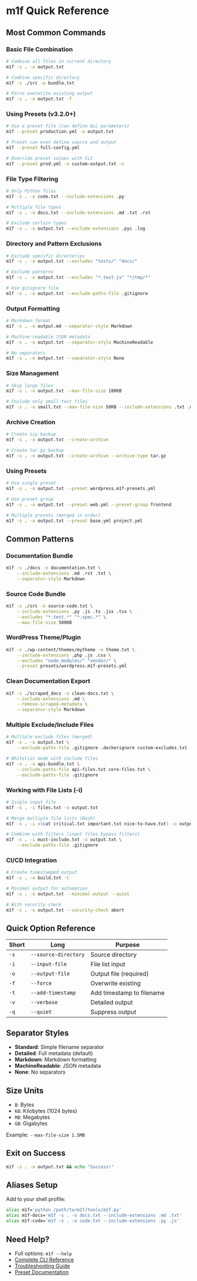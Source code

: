 # m1f Quick Reference

## Most Common Commands

### Basic File Combination

```bash
# Combine all files in current directory
m1f -s . -o output.txt

# Combine specific directory
m1f -s ./src -o bundle.txt

# Force overwrite existing output
m1f -s . -o output.txt -f
```

### Using Presets (v3.2.0+)

```bash
# Use a preset file (can define ALL parameters)
m1f --preset production.yml -o output.txt

# Preset can even define source and output
m1f --preset full-config.yml

# Override preset values with CLI
m1f --preset prod.yml -o custom-output.txt -v
```

### File Type Filtering

```bash
# Only Python files
m1f -s . -o code.txt --include-extensions .py

# Multiple file types
m1f -s . -o docs.txt --include-extensions .md .txt .rst

# Exclude certain types
m1f -s . -o output.txt --exclude-extensions .pyc .log
```

### Directory and Pattern Exclusions

```bash
# Exclude specific directories
m1f -s . -o output.txt --excludes "tests/" "docs/"

# Exclude patterns
m1f -s . -o output.txt --excludes "*.test.js" "*/tmp/*"

# Use gitignore file
m1f -s . -o output.txt --exclude-paths-file .gitignore
```

### Output Formatting

```bash
# Markdown format
m1f -s . -o output.md --separator-style Markdown

# Machine-readable JSON metadata
m1f -s . -o output.txt --separator-style MachineReadable

# No separators
m1f -s . -o output.txt --separator-style None
```

### Size Management

```bash
# Skip large files
m1f -s . -o output.txt --max-file-size 100KB

# Include only small text files
m1f -s . -o small.txt --max-file-size 50KB --include-extensions .txt .md
```

### Archive Creation

```bash
# Create zip backup
m1f -s . -o output.txt --create-archive

# Create tar.gz backup
m1f -s . -o output.txt --create-archive --archive-type tar.gz
```

### Using Presets

```bash
# Use single preset
m1f -s . -o output.txt --preset wordpress.m1f-presets.yml

# Use preset group
m1f -s . -o output.txt --preset web.yml --preset-group frontend

# Multiple presets (merged in order)
m1f -s . -o output.txt --preset base.yml project.yml
```

## Common Patterns

### Documentation Bundle

```bash
m1f -s ./docs -o documentation.txt \
    --include-extensions .md .rst .txt \
    --separator-style Markdown
```

### Source Code Bundle

```bash
m1f -s ./src -o source-code.txt \
    --include-extensions .py .js .ts .jsx .tsx \
    --excludes "*.test.*" "*.spec.*" \
    --max-file-size 500KB
```

### WordPress Theme/Plugin

```bash
m1f -s ./wp-content/themes/mytheme -o theme.txt \
    --include-extensions .php .js .css \
    --excludes "node_modules/" "vendor/" \
    --preset presets/wordpress.m1f-presets.yml
```

### Clean Documentation Export

```bash
m1f -s ./scraped_docs -o clean-docs.txt \
    --include-extensions .md \
    --remove-scraped-metadata \
    --separator-style Markdown
```

### Multiple Exclude/Include Files

```bash
# Multiple exclude files (merged)
m1f -s . -o output.txt \
    --exclude-paths-file .gitignore .dockerignore custom-excludes.txt

# Whitelist mode with include files
m1f -s . -o api-bundle.txt \
    --include-paths-file api-files.txt core-files.txt \
    --exclude-paths-file .gitignore
```

### Working with File Lists (-i)

```bash
# Single input file
m1f -s . -i files.txt -o output.txt

# Merge multiple file lists (Bash)
m1f -s . -i <(cat critical.txt important.txt nice-to-have.txt) -o output.txt

# Combine with filters (input files bypass filters)
m1f -s . -i must-include.txt -o output.txt \
    --exclude-paths-file .gitignore
```

### CI/CD Integration

```bash
# Create timestamped output
m1f -s . -o build.txt -t

# Minimal output for automation
m1f -s . -o output.txt --minimal-output --quiet

# With security check
m1f -s . -o output.txt --security-check abort
```

## Quick Option Reference

| Short | Long                 | Purpose                   |
| ----- | -------------------- | ------------------------- |
| `-s`  | `--source-directory` | Source directory          |
| `-i`  | `--input-file`       | File list input           |
| `-o`  | `--output-file`      | Output file (required)    |
| `-f`  | `--force`            | Overwrite existing        |
| `-t`  | `--add-timestamp`    | Add timestamp to filename |
| `-v`  | `--verbose`          | Detailed output           |
| `-q`  | `--quiet`            | Suppress output           |

## Separator Styles

- **Standard**: Simple filename separator
- **Detailed**: Full metadata (default)
- **Markdown**: Markdown formatting
- **MachineReadable**: JSON metadata
- **None**: No separators

## Size Units

- `B`: Bytes
- `KB`: Kilobytes (1024 bytes)
- `MB`: Megabytes
- `GB`: Gigabytes

Example: `--max-file-size 1.5MB`

## Exit on Success

```bash
m1f -s . -o output.txt && echo "Success!"
```

## Aliases Setup

Add to your shell profile:

```bash
alias m1f='python /path/to/m1f/tools/m1f.py'
alias m1f-docs='m1f -s . -o docs.txt --include-extensions .md .txt'
alias m1f-code='m1f -s . -o code.txt --include-extensions .py .js'
```

## Need Help?

- Full options: `m1f --help`
- [Complete CLI Reference](./02_cli_reference.md)
- [Troubleshooting Guide](./03_troubleshooting.md)
- [Preset Documentation](./10_m1f_presets.md)

